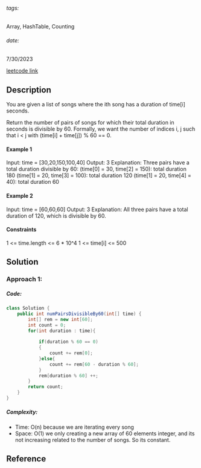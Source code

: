 ###### tags:

Array, HashTable, Counting

###### date: 

7/30/2023

[leetcode link](https://leetcode.com/problems/pairs-of-songs-with-total-durations-divisible-by-60/)

## **Description**

You are given a list of songs where the ith song has a duration of time[i] seconds.

Return the number of pairs of songs for which their total duration in seconds is divisible by 60. Formally, we want the number of indices i, j such that i < j with (time[i] + time[j]) % 60 == 0.

#### Example 1

Input: time = [30,20,150,100,40]
Output: 3
Explanation: Three pairs have a total duration divisible by 60:
(time[0] = 30, time[2] = 150): total duration 180
(time[1] = 20, time[3] = 100): total duration 120
(time[1] = 20, time[4] = 40): total duration 60

#### Example 2

Input: time = [60,60,60]
Output: 3
Explanation: All three pairs have a total duration of 120, which is divisible by 60.

#### Constraints

1 <= time.length <= 6 * 10^4
1 <= time[i] <= 500

## **Solution**



### Approach 1: 

##### Code:

```java
class Solution {
    public int numPairsDivisibleBy60(int[] time) {
        int[] rem = new int[60];
        int count = 0;
        for(int duration : time){
            
            if(duration % 60 == 0)
            {
                count += rem[0];
            }else{
                count += rem[60 - duration % 60];
            }
            rem[duration % 60] ++; 
        }
        return count;
    }
}
```

##### Complexity:
- Time: O(n) because we are iterating every song
- Space: O(1) we only creating a new array of 60 elements integer, and its not increasing related to the number of songs. So its constant.  

## **Reference**